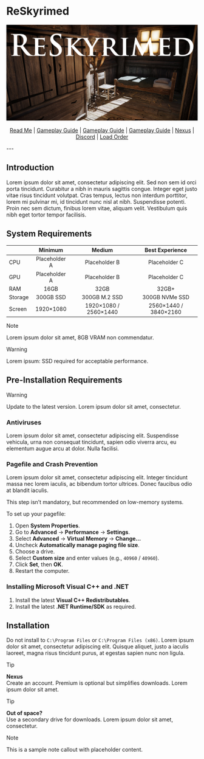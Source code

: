 # ReSkyrimed
![Banner](https://github.com/Abi822/ReSkyrimed/blob/main/Images/logo.png?raw=true)
<p align="center">
  <a href="#/README">Read Me</a> |
  <a href="#/guide">Gameplay Guide</a> |
  <a href="#/keybindings">Gameplay Guide</a> |
  <a href="#/modification">Gameplay Guide</a> |
  <a href="https://next.nexusmods.com/profile/Yuuri0?pk_vid=f0541747e7efdde9175914584554c7c2" target="_blank">Nexus</a> |
  <a href="https://discord.gg/55kHAH7T6t" target="_blank">Discord</a> |
  <a href="https://loadorderlibrary.com/lists/" target="_blank">Load Order</a> 
</p>
---

## Introduction
Lorem ipsum dolor sit amet, consectetur adipiscing elit. Sed non sem id orci porta tincidunt. Curabitur a nibh in mauris sagittis congue. Integer eget justo vitae risus tincidunt volutpat. Cras tempus, lectus non interdum porttitor, lorem mi pulvinar mi, id tincidunt nunc nisl at nibh. Suspendisse potenti. Proin nec sem dictum, finibus lorem vitae, aliquam velit. Vestibulum quis nibh eget tortor tempor facilisis.

## System Requirements
|  | Minimum | Medium | Best Experience |
| :--- | :------: | :------: | :------: |
| CPU | Placeholder A | Placeholder B | Placeholder C |
| GPU | Placeholder A | Placeholder B | Placeholder C |
| RAM | 16GB | 32GB | 32GB+ |
| Storage | 300GB SSD | 300GB M.2 SSD | 300GB NVMe SSD |
| Screen | 1920×1080 | 1920×1080 / 2560×1440 | 2560×1440 / 3840×2160 |

> [!NOTE]
> Lorem ipsum dolor sit amet, 8GB VRAM non commendatur.

> [!WARNING]
> Lorem ipsum: SSD required for acceptable performance.

## Pre-Installation Requirements
> [!WARNING]
> Update to the latest version. Lorem ipsum dolor sit amet, consectetur.

### Antiviruses
Lorem ipsum dolor sit amet, consectetur adipiscing elit. Suspendisse vehicula, urna non consequat tincidunt, sapien odio viverra arcu, eu elementum augue arcu at dolor. Nulla facilisi.

### Pagefile and Crash Prevention
Lorem ipsum dolor sit amet, consectetur adipiscing elit. Integer tincidunt massa nec lorem iaculis, ac bibendum tortor ultrices. Donec faucibus odio at blandit iaculis. 

This step isn’t mandatory, but recommended on low-memory systems.

To set up your pagefile:
1. Open **System Properties**.  
2. Go to **Advanced** → **Performance** → **Settings**.  
3. Select **Advanced** → **Virtual Memory** → **Change…**  
4. Uncheck **Automatically manage paging file size**.  
5. Choose a drive.  
6. Select **Custom size** and enter values (e.g., `40960` / `40960`).  
7. Click **Set**, then **OK**.  
8. Restart the computer.

### Installing Microsoft Visual C++ and .NET
1. Install the latest **Visual C++ Redistributables**.  
2. Install the latest **.NET Runtime/SDK** as required.  

## Installation
Do not install to `C:\Program Files` or `C:\Program Files (x86)`. Lorem ipsum dolor sit amet, consectetur adipiscing elit. Quisque aliquet, justo a iaculis laoreet, magna risus tincidunt purus, at egestas sapien nunc non ligula.

> [!TIP]
> **Nexus**  
> Create an account. Premium is optional but simplifies downloads. Lorem ipsum dolor sit amet.

> [!TIP]
> **Out of space?**  
> Use a secondary drive for downloads. Lorem ipsum dolor sit amet, consectetur.

> [!NOTE]
> This is a sample note callout with placeholder content.

